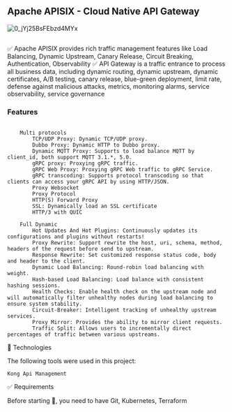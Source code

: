 ## Apache APISIX - Cloud Native API Gateway
![0_jYj25BsFEbzd4MYx](https://github.com/user-attachments/assets/f40c8955-422a-499c-8199-a1dee6c2d854)

##
✅ Apache APISIX provides rich traffic management features like Load Balancing, Dynamic Upstream, Canary Release, Circuit Breaking, Authentication, Observability
✅ API Gateway is a traffic entrance to process all business data, including dynamic routing, dynamic upstream, dynamic certificates, A/B testing, canary release, blue-green deployment, limit rate, defense against malicious attacks, metrics, monitoring alarms, service observability, service governance


### Features
```

    Multi protocols
        TCP/UDP Proxy: Dynamic TCP/UDP proxy.
        Dubbo Proxy: Dynamic HTTP to Dubbo proxy.
        Dynamic MQTT Proxy: Supports to load balance MQTT by client_id, both support MQTT 3.1.*, 5.0.
        gRPC proxy: Proxying gRPC traffic.
        gRPC Web Proxy: Proxying gRPC Web traffic to gRPC Service.
        gRPC transcoding: Supports protocol transcoding so that clients can access your gRPC API by using HTTP/JSON.
        Proxy Websocket
        Proxy Protocol
        HTTP(S) Forward Proxy
        SSL: Dynamically load an SSL certificate
        HTTP/3 with QUIC

    Full Dynamic
        Hot Updates And Hot Plugins: Continuously updates its configurations and plugins without restarts!
        Proxy Rewrite: Support rewrite the host, uri, schema, method, headers of the request before send to upstream.
        Response Rewrite: Set customized response status code, body and header to the client.
        Dynamic Load Balancing: Round-robin load balancing with weight.
        Hash-based Load Balancing: Load balance with consistent hashing sessions.
        Health Checks: Enable health check on the upstream node and will automatically filter unhealthy nodes during load balancing to ensure system stability.
        Circuit-Breaker: Intelligent tracking of unhealthy upstream services.
        Proxy Mirror: Provides the ability to mirror client requests.
        Traffic Split: Allows users to incrementally direct percentages of traffic between various upstreams.

```

🚀 Technologies

The following tools were used in this project:

    Kong Api Management 



✅ Requirements

Before starting 🏁, you need to have Git, Kubernetes, Terraform
